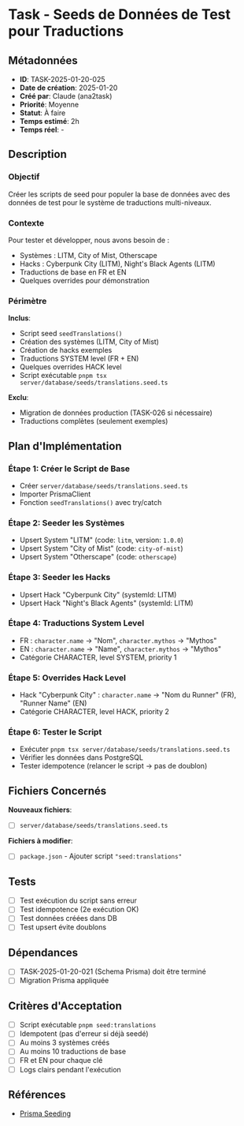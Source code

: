 # Task - Seeds de Données de Test pour Traductions

## Métadonnées

- **ID**: TASK-2025-01-20-025
- **Date de création**: 2025-01-20
- **Créé par**: Claude (ana2task)
- **Priorité**: Moyenne
- **Statut**: À faire
- **Temps estimé**: 2h
- **Temps réel**: -

## Description

### Objectif

Créer les scripts de seed pour populer la base de données avec des données de test pour le système de traductions multi-niveaux.

### Contexte

Pour tester et développer, nous avons besoin de :
- Systèmes : LITM, City of Mist, Otherscape
- Hacks : Cyberpunk City (LITM), Night's Black Agents (LITM)
- Traductions de base en FR et EN
- Quelques overrides pour démonstration

### Périmètre

**Inclus**:
- Script seed `seedTranslations()`
- Création des systèmes (LITM, City of Mist)
- Création de hacks exemples
- Traductions SYSTEM level (FR + EN)
- Quelques overrides HACK level
- Script exécutable `pnpm tsx server/database/seeds/translations.seed.ts`

**Exclu**:
- Migration de données production (TASK-026 si nécessaire)
- Traductions complètes (seulement exemples)

## Plan d'Implémentation

### Étape 1: Créer le Script de Base

- Créer `server/database/seeds/translations.seed.ts`
- Importer PrismaClient
- Fonction `seedTranslations()` avec try/catch

### Étape 2: Seeder les Systèmes

- Upsert System "LITM" (code: `litm`, version: `1.0.0`)
- Upsert System "City of Mist" (code: `city-of-mist`)
- Upsert System "Otherscape" (code: `otherscape`)

### Étape 3: Seeder les Hacks

- Upsert Hack "Cyberpunk City" (systemId: LITM)
- Upsert Hack "Night's Black Agents" (systemId: LITM)

### Étape 4: Traductions System Level

- FR : `character.name` → "Nom", `character.mythos` → "Mythos"
- EN : `character.name` → "Name", `character.mythos` → "Mythos"
- Catégorie CHARACTER, level SYSTEM, priority 1

### Étape 5: Overrides Hack Level

- Hack "Cyberpunk City" : `character.name` → "Nom du Runner" (FR), "Runner Name" (EN)
- Catégorie CHARACTER, level HACK, priority 2

### Étape 6: Tester le Script

- Exécuter `pnpm tsx server/database/seeds/translations.seed.ts`
- Vérifier les données dans PostgreSQL
- Tester idempotence (relancer le script → pas de doublon)

## Fichiers Concernés

**Nouveaux fichiers**:
- [ ] `server/database/seeds/translations.seed.ts`

**Fichiers à modifier**:
- [ ] `package.json` - Ajouter script `"seed:translations"`

## Tests

- [ ] Test exécution du script sans erreur
- [ ] Test idempotence (2e exécution OK)
- [ ] Test données créées dans DB
- [ ] Test upsert évite doublons

## Dépendances

- [ ] TASK-2025-01-20-021 (Schema Prisma) doit être terminé
- [ ] Migration Prisma appliquée

## Critères d'Acceptation

- [ ] Script exécutable `pnpm seed:translations`
- [ ] Idempotent (pas d'erreur si déjà seedé)
- [ ] Au moins 3 systèmes créés
- [ ] Au moins 10 traductions de base
- [ ] FR et EN pour chaque clé
- [ ] Logs clairs pendant l'exécution

## Références

- [Prisma Seeding](https://www.prisma.io/docs/guides/database/seed-database)
